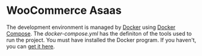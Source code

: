 # WooCommerce Asaas

The development environment is managed by [Docker](https://www.docker.com/) using [Docker Compose](https://docs.docker.com/compose/overview/). The _docker-compose.yml_ has the definiton of the tools used to run the project. You must have installed the Docker program. If you haven't, you can [get it here](https://www.docker.com/get-docker).
